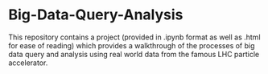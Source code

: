# Big-Data-Query-Analysis

This repository contains a project (provided in .ipynb format as well as .html for ease of reading) which provides a walkthrough of the processes of big data query and analysis using real world data from the famous LHC particle accelerator.
